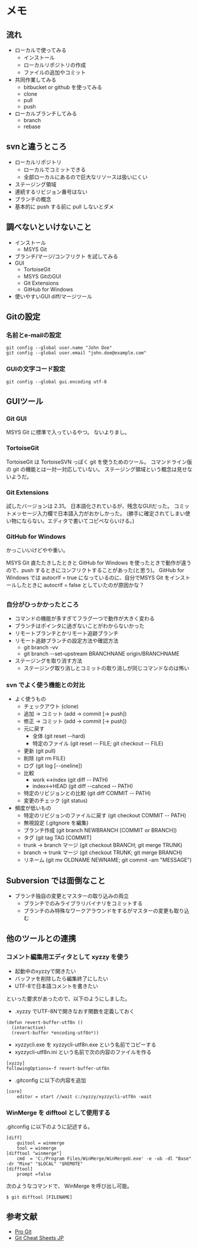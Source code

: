 # メモ

## 流れ

* ローカルで使ってみる
    * インストール
    * ローカルリポジトリの作成
    * ファイルの追加やコミット
* 共同作業してみる
    * bitbucket or github を使ってみる
    * clone
    * pull
    * push
* ローカルブランチしてみる
    * branch
    * rebase

## svnと違うところ
* ローカルリポジトリ
    * ローカルでコミットできる
    * 全部ローカルにあるので巨大なリソースは扱いにくい
* ステージング領域
* 連続するリビジョン番号はない
* ブランチの概念
* 基本的に push する前に pull しないとダメ

## 調べないといけないこと

* インストール
    * MSYS Git
* ブランチ/マージ/コンフリクト を試してみる
* GUI
    * TortoiseGit
    * MSYS GitのGUI
    * Git Extensions
    * GitHub for Windows
* 使いやすいGUI diff/マージツール

## Gitの設定

### 名前とe-mailの設定

    git config --global user.name "John Doe"
    git config --global user.email "john.doe@example.com"   

### GUIの文字コード設定

    git config --global gui.encoding utf-8

## GUIツール

### Git GUI

MSYS Git に標準で入っているやつ。
ないよりまし。

### TortoiseGit

TortoiseGit は TortoiseSVN っぽく git を使うためのツール。
コマンドライン版の git の機能とは一対一対応していない。
ステージング領域という概念は見せないようだ。

### Git Extensions

試したバージョンは 2.31。
日本語化されているが、残念なGUIだった。
コミットメッセージ入力欄で日本語入力がおかしかった。
(勝手に確定されてしまい使い物にならない。エディタで書いてコピペならいける。)

### GitHub for Windows

かっこいいけどやや重い。

MSYS Git 直たたきしたときと GitHub for Windows を使ったときで動作が違うので、push するときにコンフリクトすることがあった(と思う)。
GitHub for Windows では autocrlf = true になっているのに、自分でMSYS Git をインストールしたときに autocrlf = false としていたのが原因かな？

##

### 自分がひっかかったところ

* コマンドの機能が多すぎてフラグ一つで動作が大きく変わる
* ブランチはポインタに過ぎないことがわからないかった
* リモートブランチとかリモート追跡ブランチ
* リモート追跡ブランチの設定方法や確認方法
    * git branch -vv
    * git branch --set-upstream BRANCHNANE origin/BRANCHNAME
* ステージングを取り消す方法
    * ステージング取り消しとコミットの取り消しが同じコマンドなのは怖い

### svn でよく使う機能との対比

* よく使うもの
    * チェックアウト            (clone)
    * 追加 -> コミット          (add -> commit [-> push])
    * 修正 -> コミット          (add -> commit [-> push])
    * 元に戻す
        * 全体                  (git reset --hard)
        * 特定のファイル        (git reset -- FILE; git checkout -- FILE)
    * 更新                      (git pull)
    * 削除                      (git rm FILE)
    * ログ                      (git log [--oneline])
    * 比較
        * work <->index         (git diff -- PATH)
        * index<->HEAD          (git diff --cahced -- PATH)
    * 特定のリビジョンとの比較  (git diff COMMIT -- PATH)
    * 変更のチェック            (git status)
* 頻度が低いもの
    * 特定のリビジョンのファイルに戻す  (git checkout COMMIT -- PATH)
    * 無視設定                  (.gitgnore を編集)
    * ブランチ作成              (git branch NEWBRANCH [COMMIT or BRANCH])
    * タグ                      (git tag TAG [COMMIT]
    * trunk -> branch マージ    (git checkout BRANCH; git merge TRUNK)
    * branch -> trunk マージ    (git checkout TRUNK; git merge BRANCH)
    * リネーム                  (git mv OLDNAME NEWNAME; git commit -am "MESSAGE")

## Subversion では面倒なこと

* ブランチ独自の変更とマスターの取り込みの両立
    * ブランチでのみライブラリバイナリをコミットする
    * ブランチのみ特殊なワークアラウンドをするがマスターの変更も取り込む

## 他のツールとの連携

### コメント編集用エディタとして xyzzy を使う

* 起動中のxyzzyで開きたい
* バッファを削除したら編集終了にしたい
* UTF-8で日本語コメントを書きたい

といった要求があったので、以下のようにしました。

* .xyzzy でUTF-8Nで開きなおす関数を定義しておく

```
(defun revert-buffer-utf8n ()
  (interactive)
  (revert-buffer *encoding-utf8n*))
```

* xyzzycli.exe を xyzzycli-utf8n.exe という名前でコピーする
* xyzzycli-utf8n.ini という名前で次の内容のファイルを作る

```
[xyzzy]
followingOptions=-f revert-buffer-utf8n
```

* .gitconfig に以下の内容を追加

```
[core]
    editor = start //wait c:/xyzzy/xyzzycli-utf8n -wait
```

### WinMerge を difftool として使用する

.gitconfig に以下のように記述する。

```
[diff]
    guitool = winmerge
    tool = winmerge
[difftool "winmerge"]
    cmd  = 'C:/Program Files/WinMerge/WinMergeU.exe' -e -ub -dl "Base" -dr "Mine" "$LOCAL" "$REMOTE"
[difftool]
    prompt =false
```

次のようなコマンドで、 WinMerge を呼び出し可能。

```
$ git difftool [FILENAME]
```

## 参考文献

* [Pro Git](http://git-scm.com/book/ja)
* [Git Cheat Sheets JP](http://hail2u.net/documents/git-cheat-sheets-jp.html)
